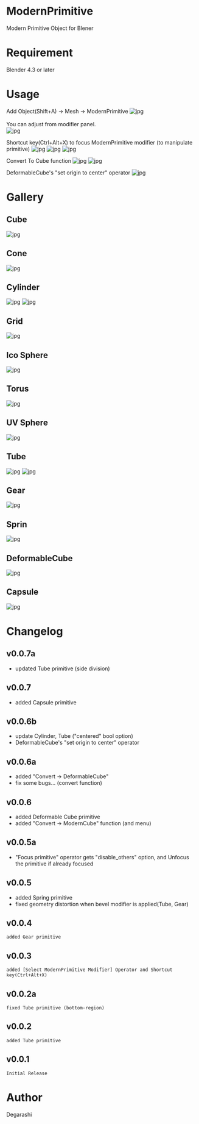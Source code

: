 # ModernPrimitive
Modern Primitive Object for Blener
# Requirement
Blender 4.3 or later

# Usage
Add Object(Shift+A) -> Mesh -> ModernPrimitive
![jpg](./doc_images/usage_0.jpg) <br>
<br>
You can adjust from modifier panel.<br>
![jpg](./doc_images/usage_panel_0.jpg)

Shortcut key(Ctrl+Alt+X) to focus ModernPrimitive modifier (to manipulate primitive)
![jpg](./doc_images/shortcut_key_1.jpg)
![jpg](./doc_images/focusmodifier_0.jpg)
![jpg](./doc_images/focus_modern_primitive_menu_0.jpg)

Convert To Cube function
![jpg](./doc_images/usage_convert_cube_0.jpg)
![jpg](./doc_images/usage_convert_cube_menu_0.jpg)

DeformableCube's "set origin to center" operator
![jpg](./doc_images/usage_cube_origin_0.jpg)

# Gallery
## Cube
![jpg](./doc_images/usage_cube_0.jpg)
## Cone
![jpg](./doc_images/usage_cone_0.jpg)
## Cylinder
![jpg](./doc_images/usage_cylinder_0.jpg)
![jpg](./doc_images/usage_cylinder_1.jpg)
## Grid
![jpg](./doc_images/usage_grid_0.jpg)
## Ico Sphere
![jpg](./doc_images/usage_icosphere_0.jpg)
## Torus
![jpg](./doc_images/usage_torus_0.jpg)
## UV Sphere
![jpg](./doc_images/usage_uvsphere_0.jpg)
## Tube
![jpg](./doc_images/usage_tube_0.jpg)
![jpg](./doc_images/usage_tube_1.jpg)
## Gear
![jpg](./doc_images/usage_gear_0.jpg)
## Sprin
![jpg](./doc_images/usage_spring_0.jpg)
## DeformableCube
![jpg](./doc_images/usage_deformable_cube_0.jpg)
## Capsule
![jpg](./doc_images/usage_capsule_0.jpg)

# Changelog
## v0.0.7a
- updated Tube primitive (side division)
## v0.0.7
- added Capsule primitive
## v0.0.6b
- update Cylinder, Tube ("centered" bool option)
- DeformableCube's "set origin to center" operator
## v0.0.6a
- added "Convert -> DeformableCube"
- fix some bugs... (convert function)
## v0.0.6
- added Deformable Cube primitive
- added "Convert -> ModernCube" function (and menu)
## v0.0.5a
- "Focus primitive" operator gets "disable_others" option, and Unfocus the primitive if already focused
## v0.0.5
- added Spring primitive
- fixed geometry distortion when bevel modifier is applied(Tube, Gear)
## v0.0.4
    added Gear primitive
## v0.0.3
    added [Select ModernPrimitive Modifier] Operator and Shortcut key(Ctrl+Alt+X)
## v0.0.2a
    fixed Tube primitive (bottom-region)
## v0.0.2
    added Tube primitive
## v0.0.1
    Initial Release

# Author
Degarashi
